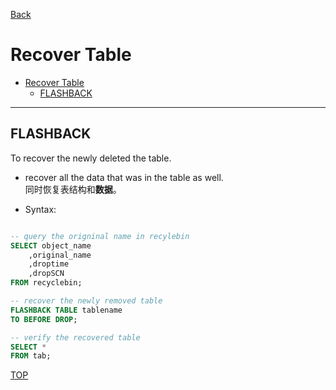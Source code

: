 [Back](../index.md)

# Recover Table

- [Recover Table](#recover-table)
    - [FLASHBACK](#flashback)

---

## FLASHBACK

To recover the newly deleted the table.

- recover all the data that was in the table as well.<br>同时恢复表结构和**数据**。

- Syntax:

```sql

-- query the origninal name in recylebin
SELECT object_name
    ,original_name
    ,droptime
    ,dropSCN
FROM recyclebin;

-- recover the newly removed table
FLASHBACK TABLE tablename
TO BEFORE DROP;

-- verify the recovered table
SELECT *
FROM tab;

```

[TOP](#recover-table)
